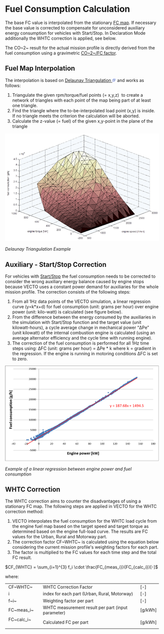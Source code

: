 Fuel Consumption Calculation
============================


The base FC value is interpolated from the stationary [FC map](../fileformat/VMAP.html). If necessary the base value is corrected to compensate for unconsidered auxiliary energy consumption for vehicles with Start/Stop. In Declaration Mode additionally the WHTC correction is applied, see below.

The CO~2~ result for the actual mission profile is directly derived from the fuel consumption using a gravimetric [CO~2~/FC factor](../GUI/settings.html).


Fuel Map Interpolation
----------------------

The interpolation is based on [Delaunay Triangulation ![](../pics/misc/external-icon%2012x12.png)](http://en.wikipedia.org/wiki/Delaunay_triangulation) and works as follows:

1.  Triangulate the given rpm/torque/fuel points (= x,y,z)  to create a
    network of triangles with each point of the map being part of at
    least one triangle.
2.  Find the triangle where the to-be-interpolated load point (x,y)
    is inside. If no triangle meets the criterion the calculation will
    be aborted.
3.  Calculate the z-value (= fuel) of the given x,y-point in the plane
    of the triangle

![](pics/FCmap.png)

*Delaunay Triangulation Example*


Auxiliary - Start/Stop Correction
---------------------------------

For vehicles with [Start/Stop](StartStop.html) the fuel consumption needs to be corrected to consider the wrong auxiliary energy balance caused by engine stops because VECTO uses a constant power demand for auxiliaries for the whole mission profile. The correction consists of the following steps:

1.  From all 1Hz data points of the VECTO simulation, a linear regression curve (y=k\*x+d) for fuel consumption (unit: grams per hour) over engine power (unit: kilo-watt) is calculated (see figure below).
2.  From the difference between the energy consumed by the auxiliaries in the simulation with Start/Stop function and the target value (unit kilowatt-hours), a cycle average change in mechanical power “ΔPe” (unit kilowatt) of the internal combustion engine is calculated (using an average alternator efficiency and the cycle time with running engine).
3.  The correction of the fuel consumption is performed for all 1Hz time steps using: ΔFC (unit: grams per hour) = ΔPe \* k where k = gradient in the regression. If the engine is running in motoring conditions ΔFC is set to zero.

![](pics/StartStopCorrection.svg)

*Example of a linear regression between engine power and fuel consumption*


WHTC Correction
---------------

The WHTC correction aims to counter the disadvantages of using a stationary FC map. The following steps are applied in VECTO for the WHTC correction method:

1.  VECTO interpolates the fuel consumption for the WHTC load cycle from the engine fuel map based on the target speed and target torque as determined based on the engine full-load curve. The results are FC values for the Urban, Rural and Motorway part.
2.  The correction factor CF~WHTC~ is calculated using the equation below considering the current mission profile's weighting factors for each part.
3.  The factor is multiplied to the FC values for each time step and the total FC result.


$CF_{WHTC} = \sum_{i=1}^{3} f_i \cdot \frac{FC_{meas_i}}{FC_{calc_i}}[-]$


where:

|                   |                                                    |            |
| ----------------- | -------------------------------------------------- | ---------- |
| CF~WHTC~          | WHTC Correction Factor                             | \[-\]      |
| i                 | index for each part (Urban, Rural, Motorway)       | \[-\]      |
| f~i~              | Weighting factor per part                          | \[-\]      |
| FC~meas\_i~       | WHTC measurement result per part (input parameter) | \[g/kWh\]  |
| FC~calc\_i~       | Calculated FC per part                             | \[g/kWh\]  |